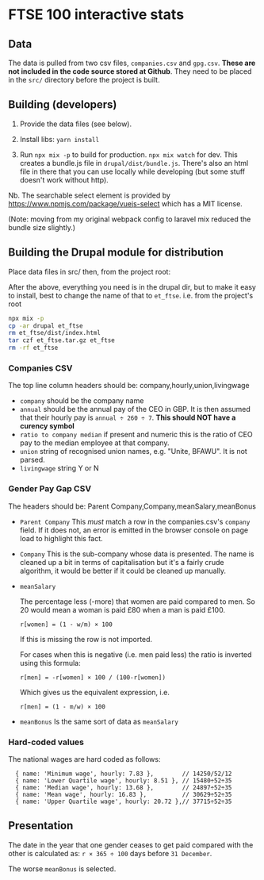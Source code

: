 # FTSE 100 interactive stats

## Data

The data is pulled from two csv files, `companies.csv` and `gpg.csv`.
**These are not included in the code source stored at Github**. They need
to be placed in the `src/` directory before the project is built.

## Building (developers)

1. Provide the data files (see below).

2. Install libs: `yarn install`

2. Run `npx mix -p` to build for production. `npx mix watch` for dev. This
   creates a bundle.js file in `drupal/dist/bundle.js`. There's also an
   html file in there that you can use locally while developing (but some
   stuff doesn't work without http).

Nb. The searchable select element is provided by
https://www.npmjs.com/package/vuejs-select which has a MIT license.

(Note: moving from my original webpack config to laravel mix reduced the
bundle size slightly.)

## Building the Drupal module for distribution

Place data files in src/ then, from the project root:

After the above, everything you need is in the drupal dir, but to make it
easy to install, best to change the name of that to `et_ftse`. i.e. from
the project's root

```bash
npx mix -p
cp -ar drupal et_ftse
rm et_ftse/dist/index.html
tar czf et_ftse.tar.gz et_ftse
rm -rf et_ftse
```


### Companies CSV

The top line column headers should be: company,hourly,union,livingwage

- `company` should be the company name
- `annual` should be the annual pay of the CEO in GBP. It is then assumed
  that their hourly pay is `annual ÷ 260 ÷ 7`. **This should NOT
  have a curency symbol**
- `ratio to company median` if present and numeric this is the ratio of CEO pay
  to the median employee at that company.
- `union` string of recognised union names, e.g. "Unite, BFAWU". It is not
  parsed.
- `livingwage` string Y or N

### Gender Pay Gap CSV

The headers should be: Parent Company,Company,meanSalary,meanBonus

- `Parent Company` This *must* match a row in the companies.csv's
  `company` field. If it does not, an error is emitted in the browser
  console on page load to highlight this fact.

- `Company` This is the sub-company whose data is presented. The name is
  cleaned up a bit in terms of capitalisation but it's a fairly crude
  algorithm, it would be better if it could be cleaned up manually.
- `meanSalary`

   The percentage less (-more) that women are paid compared to men. So 20 would
   mean a woman is paid £80 when a man is paid £100.

   ```
   r[women] = (1 - w/m) × 100
   ```

   If this is missing the row is not imported.

   For cases when this is negative (i.e. men paid less) the ratio is inverted
   using this formula:

   ```
   r[men] = -r[women] × 100 / (100-r[women])
   ```

   Which gives us the equivalent expression, i.e.

   ```
   r[men] = (1 - m/w) × 100
   ```

- `meanBonus` Is the same sort of data as `meanSalary`

### Hard-coded values

The national wages are hard coded as follows:

```
  { name: 'Minimum wage', hourly: 7.83 },        // 14250/52/12
  { name: 'Lower Quartile wage', hourly: 8.51 }, // 15480÷52÷35
  { name: 'Median wage', hourly: 13.68 },        // 24897÷52÷35
  { name: 'Mean wage', hourly: 16.83 },          // 30629÷52÷35
  { name: 'Upper Quartile wage', hourly: 20.72 },// 37715÷52÷35
```

## Presentation

The date in the year that one gender ceases to get paid compared with the other
is calculated as: `r × 365 ÷ 100` days before `31 December`.

The worse `meanBonus` is selected.


